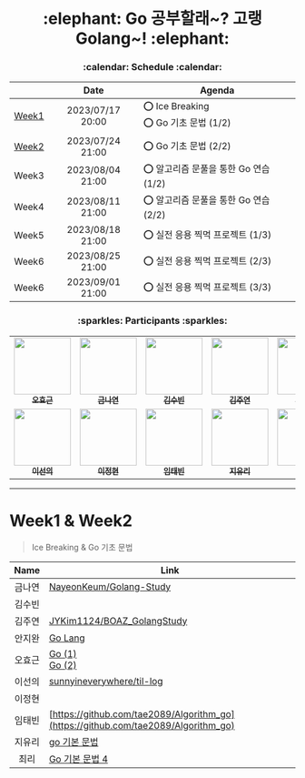 <h1 align='center'>:elephant: Go 공부할래~? 고랭Golang~! :elephant:</h1>

<h3 align='center'>:calendar: Schedule :calendar:</h3>

<div align='center'>

||Date|Agenda|
|:-:|:-:|-|
|[Week1](https://github.com/BOAZ-bigdata/23_2_Golang#Week1-&-Week2)|2023/07/17 20:00|:o: Ice Breaking</br>:o: Go 기초 문법 (1/2)|
|[Week2](https://github.com/BOAZ-bigdata/23_2_Golang#Week1-&-Week2)|2023/07/24 21:00|:o: Go 기초 문법 (2/2)|
|Week3|2023/08/04 21:00|:o: 알고리즘 문풀을 통한 Go 연습 (1/2)|
|Week4|2023/08/11 21:00|:o: 알고리즘 문풀을 통한 Go 연습 (2/2)|
|Week5|2023/08/18 21:00|:o: 실전 응용 찍먹 프로젝트 (1/3)|
|Week6|2023/08/25 21:00|:o: 실전 응용 찍먹 프로젝트 (2/3)|
|Week6|2023/09/01 21:00|:o: 실전 응용 찍먹 프로젝트 (3/3)|

</div>

<h3 align='center'>:sparkles: Participants :sparkles:</h3>

<table align='center'>
    <tbody>
        <tr>
            <td align="center" valign="top" width="14.28%"><a href="https://github.com/Zerohertz"><img src="https://avatars.githubusercontent.com/u/42334717?v=4" width="100px;"/><br/><sub><b>오효근</b></sub></a><br/></td>
            <td align="center" valign="top" width="14.28%"><a href="https://github.com/NayeonKeum"><img src="https://avatars.githubusercontent.com/u/68985625?v=4" width="100px;"/><br/><sub><b>금나연</b></sub></a><br/></td>
            <td align="center" valign="top" width="14.28%"><a href="https://github.com/sudosubin"><img src="https://avatars.githubusercontent.com/u/32478597?v=4" width="100px;"/><br/><sub><b>김수빈</b></sub></a><br/></td>
            <td align="center" valign="top" width="14.28%"><a href="https://github.com/JYKim1124"><img src="https://avatars.githubusercontent.com/u/123856816?v=4" width="100px;"/><br/><sub><b>김주연</b></sub></a><br/></td>
            <td align="center" valign="top" width="14.28%"><a href="https://github.com/synoti21"><img src="https://avatars.githubusercontent.com/u/58936172?v=4" width="100px;"/><br/><sub><b>안지완</b></sub></a><br/></td>
        </tr>
        <tr>
            <td align="center" valign="top" width="14.28%"><a href="https://github.com/sunnyineverywhere"><img src="https://avatars.githubusercontent.com/u/80109963?v=4" width="100px;"/><br/><sub><b>이선의</b></sub></a><br/></td>
            <td align="center" valign="top" width="14.28%"><a href="https://github.com/jeonghyeonee"><img src="https://avatars.githubusercontent.com/u/33801356?v=4" width="100px;"/><br/><sub><b>이정현</b></sub></a><br/></td>
            <td align="center" valign="top" width="14.28%"><a href="https://github.com/tae2089"><img src="https://avatars.githubusercontent.com/u/43431864?v=4" width="100px;"/><br/><sub><b>임태빈</b></sub></a><br/></td>
            <td align="center" valign="top" width="14.28%"><a href="https://github.com/ur2e"><img src="https://avatars.githubusercontent.com/u/45191069?v=4" width="100px;"/><br/><sub><b>지유리</b></sub></a><br/></td>
            <td align="center" valign="top" width="14.28%"><a href="https://github.com/ChoiRhee"><img src="https://avatars.githubusercontent.com/u/65180076?v=4" width="100px;"/><br/><sub><b>최리</b></sub></a><br/></td>
        </tr>
    </tbody>
</table>

---

# Week1 & Week2

> Ice Breaking & Go 기초 문법

<div align='center'>

|Name|Link|
|:-:|-|
|금나연|[NayeonKeum/Golang-Study](https://github.com/NayeonKeum/Golang-Study/blob/main/week1/README.md)|
|김수빈||
|김주연|[JYKim1124/BOAZ_GolangStudy](https://github.com/JYKim1124/BOAZ_GolangStudy)
|안지완|[Go Lang](https://summer-carpenter-efa.notion.site/Go-Lang-755ce93a9daa48498d9315d1b911bbd1)
|오효근|[Go (1)](https://zerohertz.github.io/go-1/)</br>[Go (2)](https://zerohertz.github.io/go-2/)|
|이선의|[sunnyineverywhere/til-log](https://github.com/sunnyineverywhere/til-log/blob/main/go/Grammar.md)|
|이정현||
|임태빈|[https://github.com/tae2089/Algorithm_go](https://github.com/tae2089/Algorithm_go)|
|지유리|[go 기본 문법](https://miniature-alfalfa-c84.notion.site/go-8d960f8ce1f24690ad7de316d2f05cc1)|
|최리|[Go 기본 문법 4](https://rchoi-19-4-2.tistory.com/m/198)

</div>